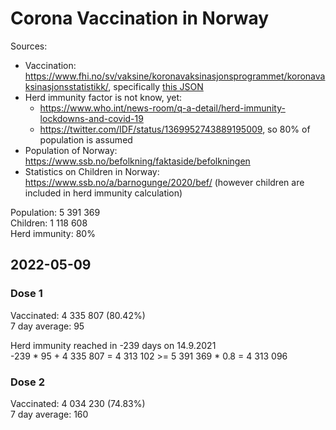 # Corona Vaccination in Norway

Sources:

- Vaccination: <https://www.fhi.no/sv/vaksine/koronavaksinasjonsprogrammet/koronavaksinasjonsstatistikk/>, specifically [this JSON](https://www.fhi.no/api/chartdata/api/99119)
- Herd immunity factor is not know, yet:
  - <https://www.who.int/news-room/q-a-detail/herd-immunity-lockdowns-and-covid-19>
  - <https://twitter.com/IDF/status/1369952743889195009>, so 80% of population is assumed
- Population of Norway: <https://www.ssb.no/befolkning/faktaside/befolkningen>
- Statistics on Children in Norway: https://www.ssb.no/a/barnogunge/2020/bef/ (however children are included in herd immunity calculation)

Population: 5 391 369  
Children: 1 118 608  
Herd immunity: 80%  

## 2022-05-09

### Dose 1

Vaccinated: 4 335 807 (80.42%)  
7 day average: 95

Herd immunity reached in -239 days on 14.9.2021  
-239 * 95 + 4 335 807 = 4 313 102 >= 5 391 369 * 0.8 = 4 313 096

### Dose 2

Vaccinated: 4 034 230 (74.83%)  
7 day average: 160


